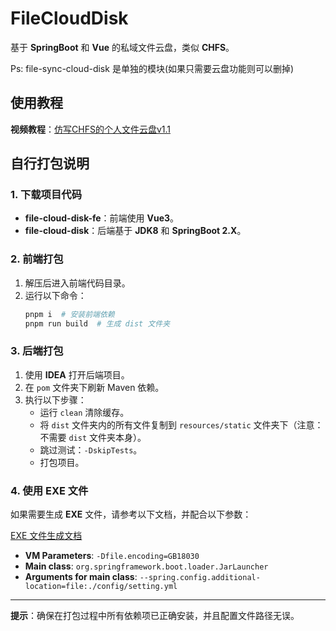 # FileCloudDisk 

基于 **SpringBoot** 和 **Vue** 的私域文件云盘，类似 **CHFS**。

Ps: file-sync-cloud-disk 是单独的模块(如果只需要云盘功能则可以删掉)

## 使用教程

**视频教程**：[仿写CHFS的个人文件云盘v1.1](https://www.bilibili.com/video/BV1yLCbYqEZU/?share_source=copy_web&vd_source=de558515d68c4ec5833433070f1efa89)

## 自行打包说明

### 1. 下载项目代码

- **file-cloud-disk-fe**：前端使用 **Vue3**。
- **file-cloud-disk**：后端基于 **JDK8** 和 **SpringBoot 2.X**。

### 2. 前端打包

1. 解压后进入前端代码目录。
2. 运行以下命令：
   ```bash
   pnpm i  # 安装前端依赖
   pnpm run build  # 生成 dist 文件夹
   ```

### 3. 后端打包

1. 使用 **IDEA** 打开后端项目。
2. 在 `pom` 文件夹下刷新 Maven 依赖。
3. 执行以下步骤：
   - 运行 `clean` 清除缓存。
   - 将 `dist` 文件夹内的所有文件复制到 `resources/static` 文件夹下（注意：不需要 `dist` 文件夹本身）。
   - 跳过测试：`-DskipTests`。
   - 打包项目。

### 4. 使用 EXE 文件

如果需要生成 **EXE** 文件，请参考以下文档，并配合以下参数：

[EXE 文件生成文档](https://kvgwsif8t4g.feishu.cn/docx/KNmrd9ux8o7pU2xxBSPczZnonrc?from=from_copylink)

- **VM Parameters**: `-Dfile.encoding=GB18030`
- **Main class**: `org.springframework.boot.loader.JarLauncher`
- **Arguments for main class**: `--spring.config.additional-location=file:./config/setting.yml`

---

**提示**：确保在打包过程中所有依赖项已正确安装，并且配置文件路径无误。

